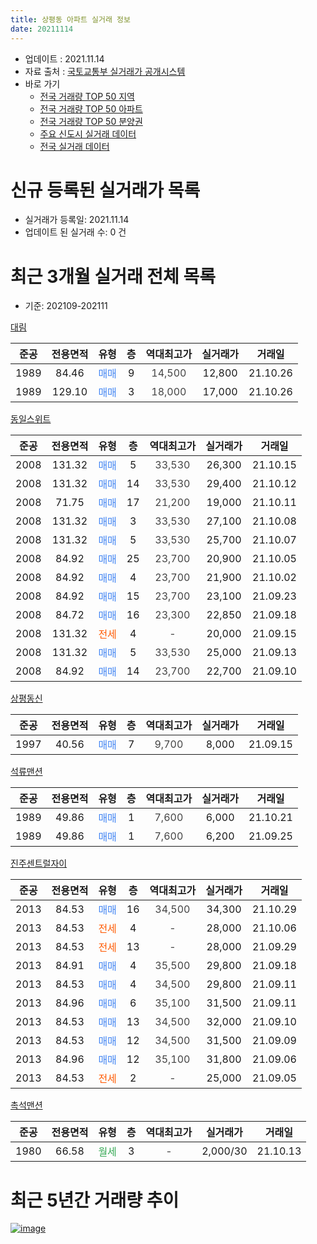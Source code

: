 ```yaml
---
title: 상평동 아파트 실거래 정보
date: 20211114
---
```


* 업데이트 : 2021.11.14
* 자료 출처 : [국토교통부 실거래가 공개시스템](http://rt.molit.go.kr)
* 바로 가기
    * [전국 거래량 TOP 50 지역](https://apt-info.github.io/apt-trade-info/tr)
    * [전국 거래량 TOP 50 아파트](https://apt-info.github.io/apt-trade-info/ta)
    * [전국 거래량 TOP 50 분양권](https://apt-info.github.io/apt-trade-info/tb)
    * [주요 신도시 실거래 데이터](https://apt-info.github.io/apt-trade-info/newtown)
    * [전국 실거래 데이터](https://apt-info.github.io/apt-trade-info/all)



<script async src="https://pagead2.googlesyndication.com/pagead/js/adsbygoogle.js"></script>
<!-- 기본광고 -->
<ins class="adsbygoogle"
     style="display:block"
     data-ad-client="ca-pub-1142216861245946"
     data-ad-slot="4805727019"
     data-ad-format="auto"
     data-full-width-responsive="true"></ins>
<script>
     (adsbygoogle = window.adsbygoogle || []).push({});
</script>


# 신규 등록된 실거래가 목록

* 실거래가 등록일: 2021.11.14
* 업데이트 된 실거래 수: 0 건




<script async src="https://pagead2.googlesyndication.com/pagead/js/adsbygoogle.js"></script>
<!-- 기본광고 -->
<ins class="adsbygoogle"
     style="display:block"
     data-ad-client="ca-pub-1142216861245946"
     data-ad-slot="4805727019"
     data-ad-format="auto"
     data-full-width-responsive="true"></ins>
<script>
     (adsbygoogle = window.adsbygoogle || []).push({});
</script>


# 최근 3개월 실거래 전체 목록
* 기준: 202109-202111


[대림](https://search.naver.com/search.naver?query=%EB%8C%80%EB%A6%BC)

|준공|전용면적|유형|층|역대최고가|실거래가|거래일|
|:---:|:---:|:---:|:---:|:---:|:---:|:---:|
|1989|84.46|<span style="color:#4285F3">매매</span>|9|<span style="color:#444444">14,500</span>|12,800|21.10.26|
|1989|129.10|<span style="color:#4285F3">매매</span>|3|<span style="color:#444444">18,000</span>|17,000|21.10.26|

[동일스위트](https://search.naver.com/search.naver?query=%EB%8F%99%EC%9D%BC%EC%8A%A4%EC%9C%84%ED%8A%B8)

|준공|전용면적|유형|층|역대최고가|실거래가|거래일|
|:---:|:---:|:---:|:---:|:---:|:---:|:---:|
|2008|131.32|<span style="color:#4285F3">매매</span>|5|<span style="color:#444444">33,530</span>|26,300|21.10.15|
|2008|131.32|<span style="color:#4285F3">매매</span>|14|<span style="color:#444444">33,530</span>|29,400|21.10.12|
|2008|71.75|<span style="color:#4285F3">매매</span>|17|<span style="color:#444444">21,200</span>|19,000|21.10.11|
|2008|131.32|<span style="color:#4285F3">매매</span>|3|<span style="color:#444444">33,530</span>|27,100|21.10.08|
|2008|131.32|<span style="color:#4285F3">매매</span>|5|<span style="color:#444444">33,530</span>|25,700|21.10.07|
|2008|84.92|<span style="color:#4285F3">매매</span>|25|<span style="color:#444444">23,700</span>|20,900|21.10.05|
|2008|84.92|<span style="color:#4285F3">매매</span>|4|<span style="color:#444444">23,700</span>|21,900|21.10.02|
|2008|84.92|<span style="color:#4285F3">매매</span>|15|<span style="color:#444444">23,700</span>|23,100|21.09.23|
|2008|84.72|<span style="color:#4285F3">매매</span>|16|<span style="color:#444444">23,300</span>|22,850|21.09.18|
|2008|131.32|<span style="color:#FF5A00">전세</span>|4|<span style="color:#444444">-</span>|20,000|21.09.15|
|2008|131.32|<span style="color:#4285F3">매매</span>|5|<span style="color:#444444">33,530</span>|25,000|21.09.13|
|2008|84.92|<span style="color:#4285F3">매매</span>|14|<span style="color:#444444">23,700</span>|22,700|21.09.10|

[상평동신](https://search.naver.com/search.naver?query=%EC%83%81%ED%8F%89%EB%8F%99%EC%8B%A0)

|준공|전용면적|유형|층|역대최고가|실거래가|거래일|
|:---:|:---:|:---:|:---:|:---:|:---:|:---:|
|1997|40.56|<span style="color:#4285F3">매매</span>|7|<span style="color:#444444">9,700</span>|8,000|21.09.15|

[석류맨션](https://search.naver.com/search.naver?query=%EC%84%9D%EB%A5%98%EB%A7%A8%EC%85%98)

|준공|전용면적|유형|층|역대최고가|실거래가|거래일|
|:---:|:---:|:---:|:---:|:---:|:---:|:---:|
|1989|49.86|<span style="color:#4285F3">매매</span>|1|<span style="color:#444444">7,600</span>|6,000|21.10.21|
|1989|49.86|<span style="color:#4285F3">매매</span>|1|<span style="color:#444444">7,600</span>|6,200|21.09.25|

[진주센트럴자이](https://search.naver.com/search.naver?query=%EC%A7%84%EC%A3%BC%EC%84%BC%ED%8A%B8%EB%9F%B4%EC%9E%90%EC%9D%B4)

|준공|전용면적|유형|층|역대최고가|실거래가|거래일|
|:---:|:---:|:---:|:---:|:---:|:---:|:---:|
|2013|84.53|<span style="color:#4285F3">매매</span>|16|<span style="color:#444444">34,500</span>|34,300|21.10.29|
|2013|84.53|<span style="color:#FF5A00">전세</span>|4|<span style="color:#444444">-</span>|28,000|21.10.06|
|2013|84.53|<span style="color:#FF5A00">전세</span>|13|<span style="color:#444444">-</span>|28,000|21.09.29|
|2013|84.91|<span style="color:#4285F3">매매</span>|4|<span style="color:#444444">35,500</span>|29,800|21.09.18|
|2013|84.53|<span style="color:#4285F3">매매</span>|4|<span style="color:#444444">34,500</span>|29,800|21.09.11|
|2013|84.96|<span style="color:#4285F3">매매</span>|6|<span style="color:#444444">35,100</span>|31,500|21.09.11|
|2013|84.53|<span style="color:#4285F3">매매</span>|13|<span style="color:#444444">34,500</span>|32,000|21.09.10|
|2013|84.53|<span style="color:#4285F3">매매</span>|12|<span style="color:#444444">34,500</span>|31,500|21.09.09|
|2013|84.96|<span style="color:#4285F3">매매</span>|12|<span style="color:#444444">35,100</span>|31,800|21.09.06|
|2013|84.53|<span style="color:#FF5A00">전세</span>|2|<span style="color:#444444">-</span>|25,000|21.09.05|

[촉석맨션](https://search.naver.com/search.naver?query=%EC%B4%89%EC%84%9D%EB%A7%A8%EC%85%98)

|준공|전용면적|유형|층|역대최고가|실거래가|거래일|
|:---:|:---:|:---:|:---:|:---:|:---:|:---:|
|1980|66.58|<span style="color:#34A853">월세</span>|3|<span style="color:#444444">-</span>|2,000/30|21.10.13|



<script async src="https://pagead2.googlesyndication.com/pagead/js/adsbygoogle.js"></script>
<!-- 기본광고 -->
<ins class="adsbygoogle"
     style="display:block"
     data-ad-client="ca-pub-1142216861245946"
     data-ad-slot="4805727019"
     data-ad-format="auto"
     data-full-width-responsive="true"></ins>
<script>
     (adsbygoogle = window.adsbygoogle || []).push({});
</script>


# 최근 5년간 거래량 추이


<div style="width:100%;">
    <canvas id="deal_progress" height="200"></canvas>
</div>

<script>
new Chart(document.getElementById("deal_progress"), {
    type: 'line',
    data: {
        labels: ['16.01','16.02','16.03','16.04','16.05','16.06','16.07','16.08','16.09','16.10','16.11','16.12','17.01','17.02','17.03','17.04','17.05','17.06','17.07','17.08','17.09','17.10','17.11','17.12','18.01','18.02','18.03','18.04','18.05','18.06','18.07','18.08','18.09','18.10','18.11','18.12','19.01','19.02','19.03','19.04','19.05','19.06','19.07','19.08','19.09','19.10','19.11','19.12','20.01','20.02','20.03','20.04','20.05','20.06','20.07','20.08','20.09','20.10','20.11','20.12','21.01','21.02','21.03','21.04','21.05','21.06','21.07','21.08','21.09','21.10'],
        datasets: [{
            label: '매매/분양권',
            data: [15,12,12,12,8,9,13,15,17,18,15,11,7,9,18,12,14,10,7,10,13,12,10,5,16,5,12,5,14,10,5,3,5,13,4,4,7,6,9,6,3,0,7,4,7,16,1,8,10,10,5,11,7,10,5,9,10,7,12,23,10,9,24,8,3,9,12,9,12,11],
            borderColor: "rgba(66, 133, 243, 1)",
            backgroundColor: "rgba(66, 133, 243, 0.05)",
            borderWidth: 1,
            pointRadius: 0,
            fill: false,
            lineTension: 0
        },{
            label: '전/월세',
            data: [0,9,6,5,3,2,0,5,4,1,4,2,3,6,3,0,3,4,2,1,3,3,2,1,4,0,10,4,5,3,1,3,1,3,6,3,3,3,3,2,1,4,4,3,3,4,3,5,3,8,3,4,7,3,2,3,1,4,2,4,5,6,0,2,4,3,4,4,3,2],
            borderColor: "rgba(255, 90, 0, 1)",
            backgroundColor: "rgba(255, 90, 0, 0.05)",
            borderWidth: 1,
            pointRadius: 0,
            fill: false,
            lineTension: 0
        },{
            label: '합계',
            data: [15,21,18,17,11,11,13,20,21,19,19,13,10,15,21,12,17,14,9,11,16,15,12,6,20,5,22,9,19,13,6,6,6,16,10,7,10,9,12,8,4,4,11,7,10,20,4,13,13,18,8,15,14,13,7,12,11,11,14,27,15,15,24,10,7,12,16,13,15,13],
            borderColor: "rgba(0, 0, 0, 1)",
            backgroundColor: "rgba(0, 0, 0, 0.03)",
            borderWidth: 0.1,
            pointRadius: 0,
            fill: true,
            lineTension: 0
        }
        ]
    },
    options: {
        responsive: true,
        title: {
            display: false
        },
        tooltips: {
            mode: 'index',
            intersect: false
        },
        hover: {
            mode: 'nearest',
            intersect: true
        },
        scales: {
            xAxes: [{
                display: true,
                scaleLabel: {
                    display: true,
                    labelString: '년/월'
                }
            }],
            yAxes: [{
                display: true,
                ticks: {
                    suggestedMin: 0,
                },
                scaleLabel: {
                    display: true,
                    labelString: '실거래 수'
                }
            }]
        }
    }
});

</script>


[![image](https://apt-info.github.io/images/2020-01-03-apt-trade-info/1024x500.png)](https://play.google.com/store/apps/details?id=com.aptinfo.apttradeinfo)

